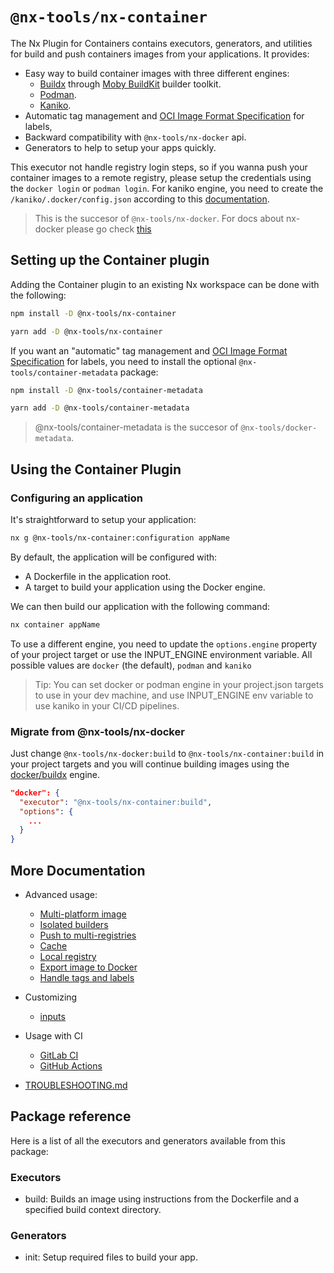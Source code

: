 # `@nx-tools/nx-container`

The Nx Plugin for Containers contains executors, generators, and utilities for build and push containers images from your applications. It provides:

- Easy way to build container images with three different engines:
  - [Buildx](https://github.com/docker/buildx) through [Moby BuildKit](https://github.com/moby/buildkit) builder toolkit.
  - [Podman](https://docs.podman.io/en/latest/).
  - [Kaniko](https://github.com/GoogleContainerTools/kaniko).
- Automatic tag management and [OCI Image Format Specification](https://github.com/opencontainers/image-spec/blob/master/annotations.md) for labels,
- Backward compatibility with `@nx-tools/nx-docker` api.
- Generators to help to setup your apps quickly.

This executor not handle registry login steps, so if you wanna push your container images to a remote registry, please setup the credentials using the `docker login` or `podman login`. For kaniko engine, you need to create the `/kaniko/.docker/config.json` according to this [documentation](https://github.com/GoogleContainerTools/kaniko#pushing-to-docker-hub).

> This is the succesor of `@nx-tools/nx-docker`. For docs about nx-docker please go check [this](https://github.com/gperdomor/nx-tools/tree/nx-docker%403.0.5)

## Setting up the Container plugin

Adding the Container plugin to an existing Nx workspace can be done with the following:

```bash
npm install -D @nx-tools/nx-container
```

```bash
yarn add -D @nx-tools/nx-container
```

If you want an "automatic" tag management and [OCI Image Format Specification](https://github.com/opencontainers/image-spec/blob/master/annotations.md) for labels, you need to install the optional `@nx-tools/container-metadata` package:

```bash
npm install -D @nx-tools/container-metadata
```

```bash
yarn add -D @nx-tools/container-metadata
```

> @nx-tools/container-metadata is the succesor of `@nx-tools/docker-metadata`.

## Using the Container Plugin

### Configuring an application

It's straightforward to setup your application:

```bash
nx g @nx-tools/nx-container:configuration appName
```

By default, the application will be configured with:

- A Dockerfile in the application root.
- A target to build your application using the Docker engine.

We can then build our application with the following command:

```bash
nx container appName
```

To use a different engine, you need to update the `options.engine` property of your project target or use the INPUT_ENGINE environment variable. All possible values are `docker` (the default), `podman` and `kaniko`

> Tip: You can set docker or podman engine in your project.json targets to use in your dev machine, and use INPUT_ENGINE env variable to use kaniko in your CI/CD pipelines.

### Migrate from @nx-tools/nx-docker

Just change `@nx-tools/nx-docker:build` to `@nx-tools/nx-container:build` in your project targets and you will continue building images using the [docker/buildx](https://github.com/docker/buildx) engine.

```json
"docker": {
  "executor": "@nx-tools/nx-container:build",
  "options": {
    ...
  }
}
```

## More Documentation

- Advanced usage:

  - [Multi-platform image](https://github.com/gperdomor/nx-tools/blob/main/plugins/nx-container/docs/advanced/multi-platform.md)
  - [Isolated builders](https://github.com/gperdomor/nx-tools/blob/main/plugins/nx-container/docs/advanced/isolated-builders.md)
  - [Push to multi-registries](https://github.com/gperdomor/nx-tools/blob/main/plugins/nx-container/docs/advanced/push-multiple-registries.md)
  - [Cache](https://github.com/gperdomor/nx-tools/blob/main/plugins/nx-container/docs/advanced/cache.md)
  - [Local registry](https://github.com/gperdomor/nx-tools/blob/main/plugins/nx-container/docs/advanced/local-registry.md)
  - [Export image to Docker](https://github.com/gperdomor/nx-tools/blob/main/plugins/nx-container/docs/advanced/export-docker.md)
  - [Handle tags and labels](https://github.com/gperdomor/nx-tools/blob/main/plugins/nx-container/docs/advanced/tags-labels.md)

- Customizing

  - [inputs](https://github.com/gperdomor/nx-tools/blob/main/plugins/nx-container/docs/inputs.md)

- Usage with CI

  - [GitLab CI](https://github.com/gperdomor/nx-tools/blob/main/plugins/nx-container/docs/ci/gitlab-ci.md)
  - [GitHub Actions](https://github.com/gperdomor/nx-tools/blob/main/plugins/nx-container/docs/ci/github-actions.md)

- [TROUBLESHOOTING.md](https://github.com/gperdomor/nx-tools/blob/main/plugins/nx-container/TROUBLESHOOTING.md)

## Package reference

Here is a list of all the executors and generators available from this package:

### Executors

- build: Builds an image using instructions from the Dockerfile and a specified build context directory.

### Generators

- init: Setup required files to build your app.
